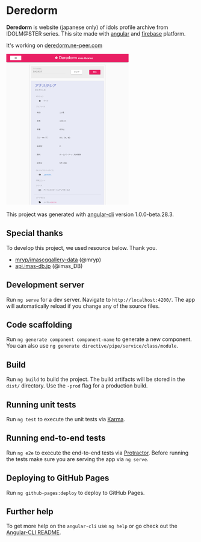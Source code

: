 # Deredorm

**Deredorm** is website (japanese only) of idols profile archive from IDOLM@STER series. This site made with [angular](https://angular.io/) and [firebase](https://firebase.google.com) platform.

It's working on [deredorm.ne-peer.com](http://deredorm.ne-peer.com/)

<img src="./resource/doc/image/screenshot_20170818.png" height="400px">

This project was generated with [angular-cli](https://github.com/angular/angular-cli) version 1.0.0-beta.28.3.

## Special thanks
To develop this project, we used resource below. Thank you.

- [mryp/imascggallery-data](https://github.com/mryp/imascggallery-data) (@mryp)
- [api.imas-db.jp](http://api.imas-db.jp/) (@imas_DB)

## Development server

Run `ng serve` for a dev server. Navigate to `http://localhost:4200/`. The app will automatically reload if you change any of the source files.

## Code scaffolding

Run `ng generate component component-name` to generate a new component. You can also use `ng generate directive/pipe/service/class/module`.

## Build

Run `ng build` to build the project. The build artifacts will be stored in the `dist/` directory. Use the `-prod` flag for a production build.

## Running unit tests

Run `ng test` to execute the unit tests via [Karma](https://karma-runner.github.io).

## Running end-to-end tests

Run `ng e2e` to execute the end-to-end tests via [Protractor](http://www.protractortest.org/).
Before running the tests make sure you are serving the app via `ng serve`.

## Deploying to GitHub Pages

Run `ng github-pages:deploy` to deploy to GitHub Pages.

## Further help

To get more help on the `angular-cli` use `ng help` or go check out the [Angular-CLI README](https://github.com/angular/angular-cli/blob/master/README.md).
